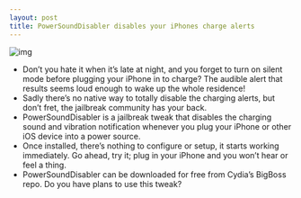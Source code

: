 ```yaml
---
layout: post
title: PowerSoundDisabler disables your iPhones charge alerts
---
```

![img](http://media.idownloadblog.com/wp-content/uploads/2012/02/PowerSoundDisabler-Screenshot.jpg)
* Don’t you hate it when it’s late at night, and you forget to turn on silent mode before plugging your iPhone in to charge? The audible alert that results seems loud enough to wake up the whole residence!
* Sadly there’s no native way to totally disable the charging alerts, but don’t fret, the jailbreak community has your back.
* PowerSoundDisabler is a jailbreak tweak that disables the charging sound and vibration notification whenever you plug your iPhone or other iOS device into a power source.
* Once installed, there’s nothing to configure or setup, it starts working immediately. Go ahead, try it; plug in your iPhone and you won’t hear or feel a thing.
* PowerSoundDisabler can be downloaded for free from Cydia’s BigBoss repo. Do you have plans to use this tweak?

